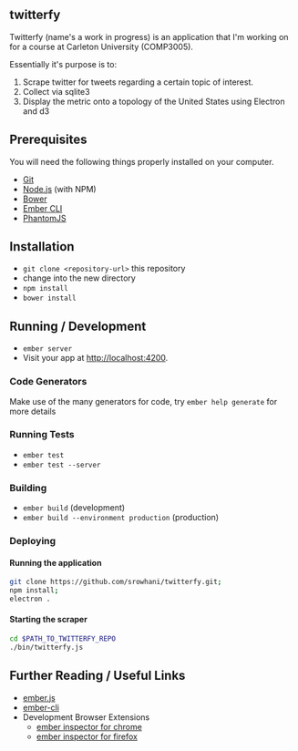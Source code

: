 ## twitterfy

Twitterfy (name's a work in progress) is an application that I'm working on for a course at Carleton University (COMP3005).

Essentially it's purpose is to:

  1. Scrape twitter for tweets regarding a certain topic of interest.
  2. Collect via sqlite3
  3. Display the metric onto a topology of the United States using Electron and d3

## Prerequisites

You will need the following things properly installed on your computer.

* [Git](http://git-scm.com/)
* [Node.js](http://nodejs.org/) (with NPM)
* [Bower](http://bower.io/)
* [Ember CLI](http://www.ember-cli.com/)
* [PhantomJS](http://phantomjs.org/)

## Installation

* `git clone <repository-url>` this repository
* change into the new directory
* `npm install`
* `bower install`

## Running / Development

* `ember server`
* Visit your app at [http://localhost:4200](http://localhost:4200).

### Code Generators

Make use of the many generators for code, try `ember help generate` for more details

### Running Tests

* `ember test`
* `ember test --server`

### Building

* `ember build` (development)
* `ember build --environment production` (production)

### Deploying

#### Running the application

```bash
git clone https://github.com/srowhani/twitterfy.git;
npm install;
electron .
```
#### Starting the scraper

```bash
cd $PATH_TO_TWITTERFY_REPO
./bin/twitterfy.js
```


## Further Reading / Useful Links

* [ember.js](http://emberjs.com/)
* [ember-cli](http://www.ember-cli.com/)
* Development Browser Extensions
  * [ember inspector for chrome](https://chrome.google.com/webstore/detail/ember-inspector/bmdblncegkenkacieihfhpjfppoconhi)
  * [ember inspector for firefox](https://addons.mozilla.org/en-US/firefox/addon/ember-inspector/)
